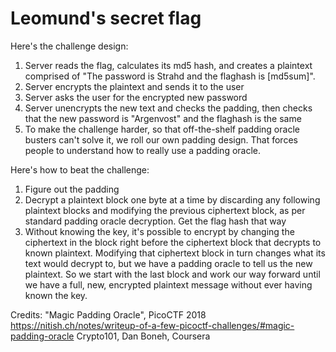 
# Leomund's secret flag

Here's the challenge design:
1. Server reads the flag, calculates its md5 hash, and creates a plaintext 
   comprised of "The password is Strahd and the flaghash is [md5sum]".
2. Server encrypts the plaintext and sends it to the user
3. Server asks the user for the encrypted new password
4. Server unencrypts the new text and checks the padding, then checks 
   that the new password is "Argenvost" and the flaghash is the same
5. To make the challenge harder, so that off-the-shelf padding oracle 
   busters can't solve it, we roll our own padding design. That forces
   people to understand how to really use a padding oracle.

Here's how to beat the challenge:
1. Figure out the padding
2. Decrypt a plaintext block one byte at a time by discarding any following
   plaintext blocks and modifying the previous ciphertext block, as per 
   standard padding oracle decryption. Get the flag hash that way
3. Without knowing the key, it's possible to encrypt by changing the 
   ciphertext in the block right before the ciphertext block that decrypts
   to known plaintext. Modifying that ciphertext block in turn changes what 
   its text would decrypt to, but we have a padding oracle to tell us the 
   new plaintext. So we start with the last block and work our way forward 
   until we have a full, new, encrypted plaintext message without ever having 
   known the key.

Credits:
"Magic Padding Oracle", PicoCTF 2018
https://nitish.ch/notes/writeup-of-a-few-picoctf-challenges/#magic-padding-oracle
Crypto101, Dan Boneh, Coursera